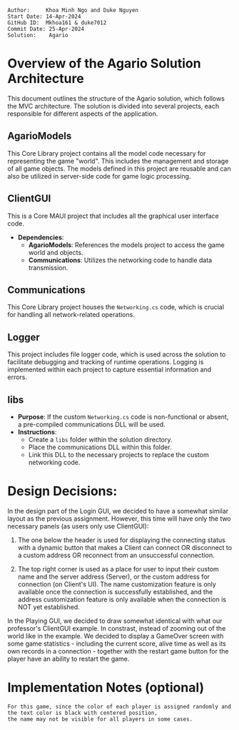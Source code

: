 ```
Author:     Khoa Minh Ngo and Duke Nguyen
Start Date: 14-Apr-2024
GitHub ID:  Mkhoa161 & duke7012
Commit Date: 25-Apr-2024
Solution:    Agario
```

# Overview of the Agario Solution Architecture

This document outlines the structure of the Agario solution, which follows the MVC architecture. 
The solution is divided into several projects, each responsible for different aspects of the application.

## AgarioModels

This Core Library project contains all the model code necessary for representing the game "world". 
This includes the management and storage of all game objects. The models defined in this project 
are reusable and can also be utilized in server-side code for game logic processing.

## ClientGUI

This is a Core MAUI project that includes all the graphical user interface code. 
- **Dependencies**:
    - **AgarioModels**: References the models project to access the game world and objects.
    - **Communications**: Utilizes the networking code to handle data transmission.

## Communications

This Core Library project houses the `Networking.cs` code, 
which is crucial for handling all network-related operations.

## Logger

This project includes file logger code, which is used across the solution to 
facilitate debugging and tracking of runtime operations. Logging is implemented 
within each project to capture essential information and errors.

## libs

- **Purpose**: If the custom `Networking.cs` code is non-functional or absent, a pre-compiled communications DLL will be used.
- **Instructions**:
    - Create a `libs` folder within the solution directory.
    - Place the communications DLL within this folder.
    - Link this DLL to the necessary projects to replace the custom networking code.


# Design Decisions:

In the design part of the Login GUI, we decided to have a somewhat similar layout as the previous assignment.
However, this time will have only the two necessary panels (as users only use ClientGUI):
        
1. The one below the header is used for displaying the connecting status with a dynamic button that makes a 
Client can connect OR disconnect to a custom address OR reconnect from an unsuccessful connection. 

2. The top right corner is used as a place for user to input their custom name and the server address (Server),
    or the custom address for connection (on Client's UI). The name customization feature is only available once
    the connection is successfully established, and the address customization feature is only available when the
    connection is NOT yet established.

In the Playing GUI, we decided to draw somewhat identical with what our professor's ClientGUI example.
In constrast, instead of zooming out of the world like in the example. We decided to display a GameOver
screen with some game statistics - including the current score, alive time as well as its own records in
a connection - together with the restart game button for the player have an ability to restart the game.


# Implementation Notes (optional)

    For this game, since the color of each player is assigned randomly and the text color is black with centered position, 
    the name may not be visible for all players in some cases.
